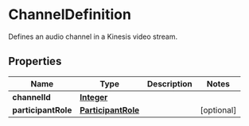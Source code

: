 

# ChannelDefinition

Defines an audio channel in a Kinesis video stream.

## Properties

| Name | Type | Description | Notes |
|------------ | ------------- | ------------- | -------------|
|**channelId** | [**Integer**](Integer.md) |  |  |
|**participantRole** | [**ParticipantRole**](ParticipantRole.md) |  |  [optional] |



